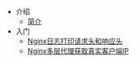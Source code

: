 * 介绍
  * [简介](markdown/中间件/Nginx/_readme.md)
* 入门
  * [Nginx日志打印请求头和响应头](markdown/中间件/Nginx/Nginx日志打印请求头和响应头.md)
  * [Nginx多层代理获取真实客户端IP](markdown/中间件/Nginx/Nginx多层代理获取真实客户端IP.md)

